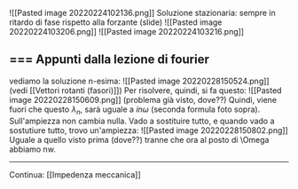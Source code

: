 
![[Pasted image 20220224102136.png]]
Soluzione stazionaria: sempre in ritardo di fase rispetto alla forzante (slide)
![[Pasted image 20220224103206.png]]
![[Pasted image 20220224103216.png]]

=== Appunti dalla lezione di fourier
---
vediamo la soluzione n-esima:
![[Pasted image 20220228150524.png]]
(vedi [[Vettori rotanti (fasori)]])
Per risolvere, quindi, si fa questo:
![[Pasted image 20220228150609.png]]
(problema già visto, dove??)
Quindi, viene fuori che questo $\lambda_n$, sarà uguale a $in\omega$ (seconda formula foto sopra).
Sull'ampiezza non cambia nulla. Vado a sostituire tutto, e quando vado a sostutiure tutto, trovo un'ampiezza:
![[Pasted image 20220228150802.png]]
Uguale a quello visto prima (dove??) tranne che ora al posto di \Omega abbiamo nw.

---
Continua: [[Impedenza meccanica]]